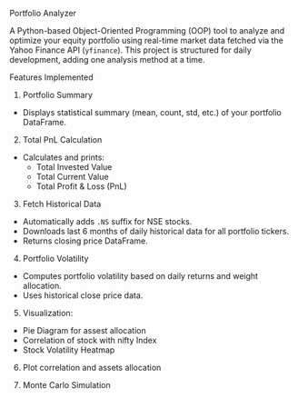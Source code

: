 Portfolio Analyzer

A Python-based Object-Oriented Programming (OOP) tool to analyze and optimize your equity portfolio using real-time market data fetched via the Yahoo Finance API (`yfinance`). This project is structured for daily development, adding one analysis method at a time.

Features Implemented

1. Portfolio Summary
- Displays statistical summary (mean, count, std, etc.) of your portfolio DataFrame.

2. Total PnL Calculation
- Calculates and prints:
  - Total Invested Value
  - Total Current Value
  - Total Profit & Loss (PnL)

3. Fetch Historical Data
- Automatically adds `.NS` suffix for NSE stocks.
- Downloads last 6 months of daily historical data for all portfolio tickers.
- Returns closing price DataFrame.

4. Portfolio Volatility
- Computes portfolio volatility based on daily returns and weight allocation.
- Uses historical close price data.

5. Visualization:
- Pie Diagram for assest allocation
- Correlation of stock with nifty Index
- Stock Volatility Heatmap

6. Plot correlation and assets allocation

8. Monte Carlo Simulation
